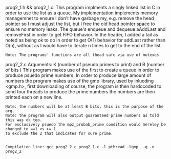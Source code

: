prog2_1.h && prog2_1.c:
    This program implments a singly linked list in C in order to use the list
    as a queue. My implementation implements memory managemnet to ensure I don't
    have garbage my, e.g. remove the head pointer so I must adjust the list, but
    I free the old head pointer space to ensure no memory leaks.
    The queue's enqueue and dequeue aAddLast and removeFirst in order to get FIFO behavior.
    In the header, I added a tail as noted as being ok to do in order to get O(1)
    behavior for addLast rather than O(n), without as I would have to iterate n
    times to get to the end of the list.
    
    Note: The programs' functions are all thead safe via use of mutexes.
    
prog2_2.c
    Arguments: K (number of pseudo primes to print) and B (number of bits )
    This program makes use of the first to create a queue in order to 
    produce psuedo prime numbers. In order to produce large amount of numbers
    the program makes use of the gmp library, used by inlucding <gmp.h>, first downloading of course,
    the program is then hardocoded to send four threads to produce the prime numbers
    the numbers are then printed each on a new line.
    
    Note: the numbers will be at least B bits, this is the purpose of the arg. 
    Note: the program will also output guaranteed prime numbers as told this was ok too.
    For exclusively psuedo the mpz_probab_prime condition would mereley be changed to ==1 vs >= 1
    to exclude the 2 that indicates for sure prime.
    
    
    Compilation line: gcc prog2_2.c prog2_1.c -l pthread -lgmp  -g -o  prog2_2
    

    
